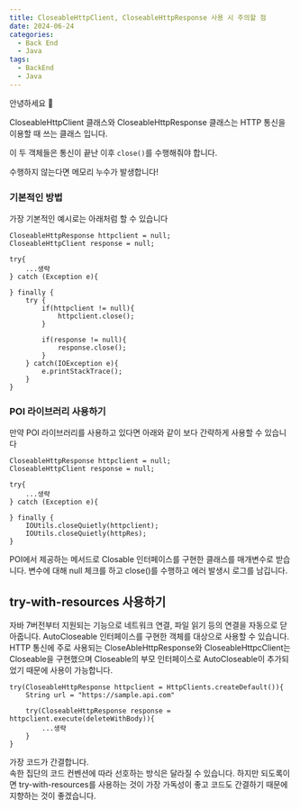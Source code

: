 ```yaml
---
title: CloseableHttpClient, CloseableHttpResponse 사용 시 주의할 점
date: 2024-06-24
categories:
  - Back End
  - Java
tags:
  - BackEnd
  - Java
---
```

안녕하세요 🐸

CloseableHttpClient 클래스와 CloseableHttpResponse  클래스는 HTTP 통신을 이용할 때 쓰는 클래스 입니다.

이 두 객체들은 통신이 끝난 이후 `close()`를 수행해줘야 합니다.

수행하지 않는다면 메모리 누수가 발생합니다!

### 기본적인 방법
가장 기본적인 예시로는 아래처럼 할 수 있습니다
```
CloseableHttpResponse httpclient = null;
CloseableHttpClient response = null;

try{
	...생략
} catch (Exception e){
	
} finally {
	try {
		if(httpclient != null){
			httpclient.close();
		}

		if(response != null){
			response.close();
		}
	} catch(IOException e){
		e.printStackTrace();
	}
}
```

### POI 라이브러리 사용하기
만약 POI 라이브러리를 사용하고 있다면 아래와 같이 보다 간략하게 사용할 수 있습니다

```
CloseableHttpResponse httpclient = null;
CloseableHttpClient response = null;

try{
	...생략
} catch (Exception e){
	
} finally {
	IOUtils.closeQuietly(httpclient);
	IOUtils.closeQuietly(httpRes);
}
```

POI에서 제공하는 메서드로 Closable 인터페이스를 구현한 클래스를  매개변수로 받습니다.
변수에 대해 null 체크를 하고 close()를 수행하고 에러 발생시 로그를 남깁니다.

## try-with-resources 사용하기
자바 7버전부터 지원되는 기능으로 네트워크 연결, 파일 읽기 등의 연결을 자동으로 닫아줍니다.
AutoCloseable 인터페이스를 구현한 객체를 대상으로 사용할 수 있습니다.  
HTTP 통신에 주로 사용되는 CloseAbleHttpResponse와 CloseableHttpcClient는 Closeable을 구현했으며 Closeable의 부모 인터페이스로 AutoCloseable이 추가되었기 때문에 사용이 가능합니다.

```
try(CloseableHttpResponse httpclient = HttpClients.createDefault()){
	String url = "https://sample.api.com"
	
	try(CloseableHttpResponse response = httpclient.execute(deleteWithBody)){
		...생략
	}
}
```

가장 코드가 간결합니다.  
속한 집단의 코드 컨벤션에 따라 선호하는 방식은 달라질 수 있습니다. 하지만 되도록이면 try-with-resources를 사용하는 것이 가장 가독성이 좋고 코드도 간결하기 때문에 지향하는 것이 좋겠습니다.
